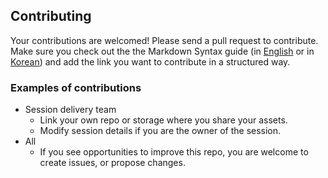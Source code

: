 
## Contributing

Your contributions are welcomed! Please send a pull request to contribute. Make sure you check out the the Markdown Syntax guide (in [English](https://guides.github.com/features/mastering-markdown/) or in [Korean](https://mrchypark.github.io/data_camp_dabrp/knitr.html))
and add the link you want to contribute in a structured way.

### Examples of contributions

  - Session delivery team
    - Link your own repo or storage where you share your assets.
    - Modify session details if you are the owner of the session.
  - All
    - If you see opportunities to improve this repo, you are welcome to create issues, or propose changes.

